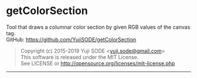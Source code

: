 # getColorSection
Tool that draws a columnar color section by given RGB values of the canvas tag.  
GitHub: https://github.com/YujiSODE/getColorSection  
>Copyright (c) 2015-2019 Yuji SODE \<yuji.sode@gmail.com\>  
>This software is released under the MIT License.  
>See LICENSE or http://opensource.org/licenses/mit-license.php
______
